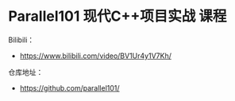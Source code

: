 # **Parallel101 现代C++项目实战 课程**

Bilibili：

- https://www.bilibili.com/video/BV1Ur4y1V7Kh/


仓库地址：

- https://github.com/parallel101/


